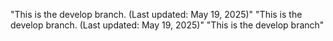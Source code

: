 "This is the develop branch. (Last updated: May 19, 2025)" 
"This is the develop branch. (Last updated: May 19, 2025)" 
"This is the develop branch"
